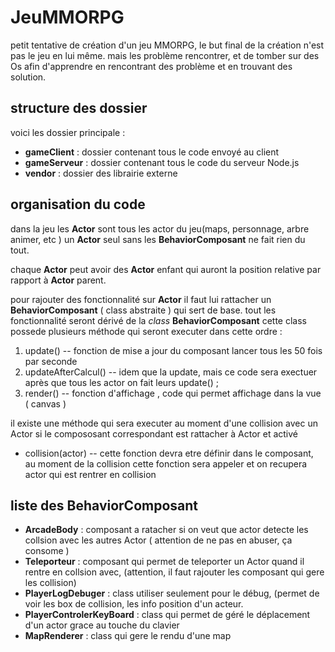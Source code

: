 # JeuMMORPG

petit tentative de création d'un jeu MMORPG, le but final de la création n'est pas le jeu en lui même. 
mais les problème rencontrer, et de tomber sur des Os afin d'apprendre en rencontrant des problème et en trouvant des solution. 

## structure des dossier 

voici les dossier principale : 
- **gameClient** : dossier contenant tous le code envoyé au client 
- **gameServeur** : dossier contenant tous le code du serveur Node.js 
- **vendor** : dossier des librairie externe 

## organisation du code  

dans la jeu les **Actor** sont tous les actor du jeu(maps, personnage, arbre animer, etc ) un **Actor** seul sans les **BehaviorComposant** ne fait rien du tout.  

chaque **Actor** peut avoir des **Actor** enfant qui auront la position relative par rapport à **Actor** parent. 

pour rajouter des fonctionnalité sur **Actor** il faut lui rattacher un **BehaviorComposant** ( class abstraite ) qui sert de base. 
tout les fonctionnalité seront dérivé de la *class* **BehaviorComposant** cette class possede plusieurs méthode qui seront executer dans cette ordre : 
1. update() -- fonction de mise a jour du composant lancer tous les 50 fois par seconde 
2. updateAfterCalcul() -- idem que la update, mais ce code sera exectuer après que tous les actor on fait leurs update() ; 
3. render()  -- fonction d'affichage , code qui permet affichage dans la vue ( canvas ) 

il existe une méthode qui sera executer au moment d'une collision avec un Actor si le compososant correspondant est rattacher à Actor et activé

- collision(actor) -- cette fonction devra etre définir dans le composant, au moment de la collision cette fonction sera appeler et on recupera actor qui est rentrer en collision 

## liste des BehaviorComposant 

- **ArcadeBody** : composant a ratacher si on veut que actor detecte les collsion avec les autres Actor ( attention de ne pas en abuser, ça consome )
- **Teleporteur** : composant qui permet de teleporter un Actor quand il rentre en collsion avec, (attention, il faut rajouter les composant qui gere les collision) 
- **PlayerLogDebuger** : class utiliser seulement pour le débug, (permet de voir les box de collision, les info position d'un acteur. 
- **PlayerControlerKeyBoard** : class qui permet de géré le déplacement d'un actor grace au touche du clavier 
- **MapRenderer** : class qui gere le rendu d'une map 

